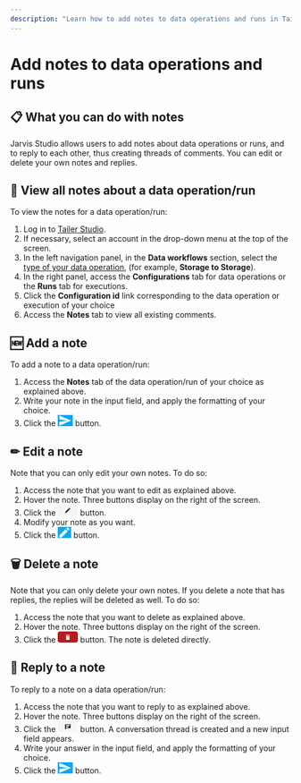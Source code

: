 ```yaml
---
description: "Learn how to add notes to data operations and runs in Tailer\_Studio."
---
```


# Add notes to data operations and runs

## 📋 What you can do with notes

Jarvis Studio allows users to add notes about data operations or runs, and to reply to each other, thus creating threads of comments. You can edit or delete your own notes and replies.

## 👀 View all notes about a data operation/run

To view the notes for a data operation/run:

1. Log in to [Tailer Studio](https://jarvis-platform.io/sign-in?redirect=%2F&__hstc=57968821.199e85015347f5cf00c120e5932c4c81.1601276395705.1601472992239.1601476688274.18&__hssc=57968821.4.1601476688274&__hsfp=649433320).
2. If necessary, select an account in the drop-down menu at the top of the screen.
3. In the left navigation panel, in the **Data workflows** section, select the [type of your data operation](../data-pipeline-operations/untitled.md#types-of-data-pipeline-operations), \(for example, **Storage to Storage**\).
4. In the right panel, access the **Configurations** tab for data operations or the **Runs** tab for executions.
5. Click the **Configuration id** link corresponding to the data operation or execution of your choice
6. Access the **Notes** tab to view all existing comments.

## 🆕 Add a note

To add a note to a data operation/run:

1. Access the **Notes** tab of the data operation/run of your choice as explained above.
2. Write your note in the input field, and apply the formatting of your choice.
3. Click the ![](../.gitbook/assets/tailer_studio_add_note.png) button.

## ✏ Edit a note

Note that you can only edit your own notes. To do so:

1. Access the note that you want to edit as explained above.
2. Hover the note. Three buttons display on the right of the screen.
3. Click the ![](../.gitbook/assets/tailer_studio_edit_note.png) button.
4. Modify your note as you want.
5. Click the ![](../.gitbook/assets/tailer_studio_edit_note_2.png) button.

## 🗑 Delete a note

Note that you can only delete your own notes. If you delete a note that has replies, the replies will be deleted as well. To do so:

1. Access the note that you want to delete as explained above.
2. Hover the note. Three buttons display on the right of the screen.
3. Click the ![](../.gitbook/assets/tailer_studio_delete_note.png) button. The note is deleted directly.

## 💬 Reply to a note

To reply to a note on a data operation/run:

1. Access the note that you want to reply to as explained above.
2. Hover the note. Three buttons display on the right of the screen.
3. Click the ![](../.gitbook/assets/tailer_studio_reply_to_a_note.png) button. A conversation thread is created and a new input field appears.
4. Write your answer in the input field, and apply the formatting of your choice.
5. Click the ![](../.gitbook/assets/tailer_studio_add_note.png) button.

